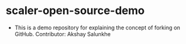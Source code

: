 # scaler-open-source-demo

- This is a demo repository for explaining the concept of forking on GitHub.
Contributor: Akshay Salunkhe
